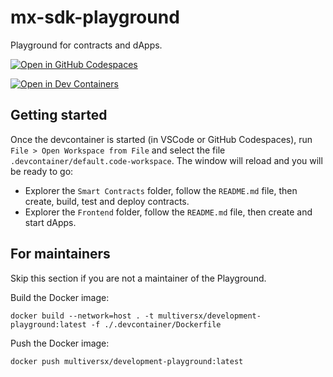 # mx-sdk-playground

Playground for contracts and dApps.

[![Open in GitHub Codespaces](https://github.com/codespaces/badge.svg)](https://codespaces.new/multiversx/mx-sdk-playground/tree/init?quickstart=1)

[![Open in Dev Containers](https://img.shields.io/static/v1?label=Dev%20Containers&message=Open&color=blue&logo=visualstudiocode)](https://vscode.dev/redirect?url=vscode://ms-vscode-remote.remote-containers/cloneInVolume?url=https://github.com/multiversx/mx-sdk-playground/tree/init)

## Getting started

Once the devcontainer is started (in VSCode or GitHub Codespaces), run `File > Open Workspace from File` and select the file `.devcontainer/default.code-workspace`. The window will reload and you will be ready to go:

 - Explorer the `Smart Contracts` folder, follow the `README.md` file, then create, build, test and deploy contracts.
 - Explorer the `Frontend` folder, follow the `README.md` file, then create and start dApps.

## For maintainers

Skip this section if you are not a maintainer of the Playground.

Build the Docker image:

```
docker build --network=host . -t multiversx/development-playground:latest -f ./.devcontainer/Dockerfile
```

Push the Docker image:

```
docker push multiversx/development-playground:latest
```

